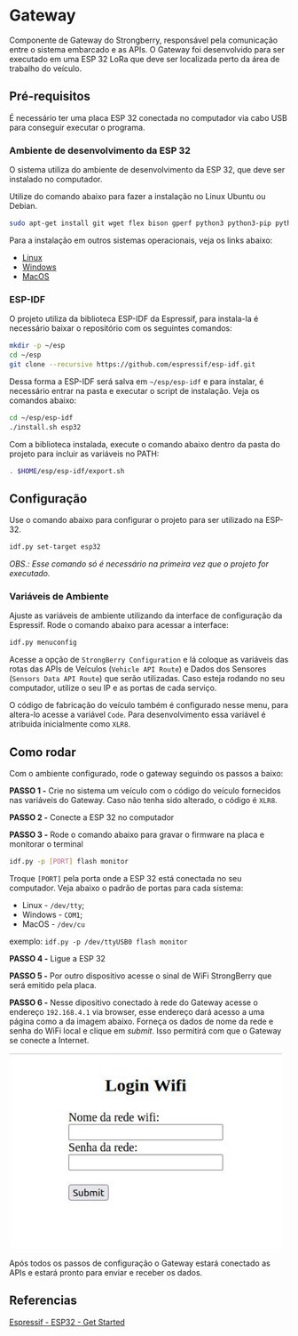 # Gateway

Componente de Gateway do Strongberry, responsável pela comunicação entre o sistema embarcado e as APIs. O Gateway foi desenvolvido para ser executado em uma ESP 32 LoRa que deve ser localizada perto da área de trabalho do veículo.

## Pré-requisitos

É necessário ter uma placa ESP 32 conectada no computador via cabo USB para conseguir executar o programa.

### Ambiente de desenvolvimento da ESP 32

O sistema utiliza do ambiente de desenvolvimento da ESP 32, que deve ser instalado no computador.

Utilize do comando abaixo para fazer a instalação no Linux Ubuntu ou Debian.

```sh
sudo apt-get install git wget flex bison gperf python3 python3-pip python3-setuptools cmake ninja-build ccache libffi-dev libssl-dev dfu-util libusb-1.0-0
```

Para a instalação em outros sistemas operacionais, veja os links abaixo:
* [Linux](https://docs.espressif.com/projects/esp-idf/en/latest/esp32/get-started/linux-setup.html)
* [Windows](https://docs.espressif.com/projects/esp-idf/en/latest/esp32/get-started/windows-setup.html)
* [MacOS](https://docs.espressif.com/projects/esp-idf/en/latest/esp32/get-started/macos-setup.html)

### ESP-IDF

O projeto utiliza da biblioteca ESP-IDF da Espressif, para instala-la é necessário baixar o repositório com os seguintes comandos:

```sh
mkdir -p ~/esp
cd ~/esp
git clone --recursive https://github.com/espressif/esp-idf.git
```

Dessa forma a ESP-IDF será salva em `~/esp/esp-idf` e para instalar, é necessário entrar na pasta e executar o script de instalação. Veja os comandos abaixo:

```sh
cd ~/esp/esp-idf
./install.sh esp32
```

Com a biblioteca instalada, execute o comando abaixo dentro da pasta do projeto para incluir as variáveis no PATH:

```sh
. $HOME/esp/esp-idf/export.sh
```

## Configuração

Use o comando abaixo para configurar o projeto para ser utilizado na ESP-32.

```sh
idf.py set-target esp32
```

*OBS.: Esse comando só é necessário na primeira vez que o projeto for executado.*

### Variáveis de Ambiente

Ajuste as variáveis de ambiente utilizando da interface de configuração da Espressif. Rode o comando abaixo para acessar a interface:

```sh
idf.py menuconfig
```

Acesse a opção de `StrongBerry Configuration` e lá coloque as variáveis das rotas das APIs de Veículos (`Vehicle API Route`) e Dados dos Sensores (`Sensors Data API Route`) que serão utilizadas. Caso esteja rodando no seu computador, utilize o seu IP e as portas de cada serviço.

O código de fabricação do veículo também é configurado nesse menu, para altera-lo acesse a variável `Code`. Para desenvolvimento essa variável é atribuida inicialmente como `XLR8`.

## Como rodar

Com o ambiente configurado, rode o gateway seguindo os passos a baixo:

**PASSO 1 -** Crie no sistema um veículo com o código do veículo fornecidos nas variáveis do Gateway. Caso não tenha sido alterado, o código é `XLR8`.

**PASSO 2 -** Conecte a ESP 32 no computador

**PASSO 3 -** Rode o comando abaixo para gravar o firmware na placa e monitorar o terminal
```sh
idf.py -p [PORT] flash monitor
```
Troque `[PORT]` pela porta onde a ESP 32 está conectada no seu computador. Veja abaixo o padrão de portas para cada sistema:

- Linux - `/dev/tty`;
- Windows - `COM1`;
- MacOS - `/dev/cu`

exemplo: `idf.py -p /dev/ttyUSB0 flash monitor`

**PASSO 4 -** Ligue a ESP 32

**PASSO 5 -** Por outro dispositivo acesse o sinal de WiFi StrongBerry que será emitido pela placa.

**PASSO 6 -** Nesse dipositivo conectado à rede do Gateway acesse o endereço `192.168.4.1` via browser, esse endereço dará acesso a uma página como a da imagem abaixo. Forneça os dados de nome da rede e senha do WiFi local e clique em *submit*. Isso permitirá com que o Gateway se conecte a Internet.

![página de login](./img/login_page.png)

Após todos os passos de configuração o Gateway estará conectado as APIs e estará pronto para enviar e receber os dados.

## Referencias
[Espressif - ESP32 - Get Started](https://docs.espressif.com/projects/esp-idf/en/latest/esp32/get-started/index.html#get-started-connect)

